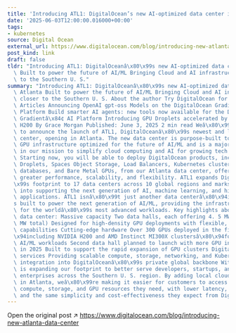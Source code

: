 ```yaml
---
title: 'Introducing ATL1: DigitalOcean’s new AI-optimized data center in Atlanta'
date: '2025-06-03T12:00:00.016000+00:00'
tags:
- kubernetes
source: Digital Ocean
external_url: https://www.digitalocean.com/blog/introducing-new-atlanta-data-center
post_kind: link
draft: false
tldr: "Introducing ATL1: DigitalOceanâ\x80\x99s new AI-optimized data center in Atlanta\
  \ Built to power the future of AI/ML Bringing Cloud and AI infrastructure closer\
  \ to the Southern U. S."
summary: "Introducing ATL1: DigitalOceanâ\x80\x99s new AI-optimized data center in\
  \ Atlanta Built to power the future of AI/ML Bringing Cloud and AI infrastructure\
  \ closer to the Southern U. S. About the author Try DigitalOcean for free Related\
  \ Articles Announcing OpenAI gpt-oss Models on the DigitalOcean Gradientâ\x84¢ AI\
  \ Platform Build smarter AI agents: new tools now available for the DigitalOcean\
  \ Gradientâ\x84¢ AI Platform Introducing GPU Droplets accelerated by NVIDIA HGX\
  \ H200 By Grace Morgan Published: June 3, 2025 2 min read Weâ\x80\x99re excited\
  \ to announce the launch of ATL1, DigitalOceanâ\x80\x99s newest and largest data\
  \ center, opening in Atlanta. The new data center is purpose-built to deliver high-density\
  \ GPU infrastructure optimized for the future of AI/ML and is a major step forward\
  \ in our mission to simplify cloud computing and AI for growing tech companies.\
  \ Starting now, you will be able to deploy DigitalOcean products, including Premium\
  \ Droplets, Spaces Object Storage, Load Balancers, Kubernetes clusters, managed\
  \ databases, and Bare Metal GPUs, from our Atlanta data center, offering you even\
  \ greater performance, scalability, and flexibility. ATL1 expands DigitalOceanâ\x80\
  \x99s footprint to 17 data centers across 10 global regions and marks a major investment\
  \ into supporting the next generation of AI, machine learning, and high-performance\
  \ applications. ATL1 isnâ\x80\x99t just another data centerâ\x80\x94itâ\x80\x99\
  s built to power the next generation of AI/ML, providing the infrastructure needed\
  \ for the worldâ\x80\x99s most advanced workloads. Key highlights about the new\
  \ data center: Massive capacity Two data halls, each offering 4. 5 MW of power (9\
  \ MW total) Designed for high-density GPU deployments with flexible, scalable expansion\
  \ capabilities Cutting-edge hardware Over 300 GPUs deployed in the first data hallâ\x80\
  \x94including NVIDIA H200 and AMD Instinct MI300X clustersâ\x80\x94for high-performance\
  \ AI/ML workloads Second data hall planned to launch with more GPU infrastructure\
  \ in 2025 Built to support the rapid expansion of GPU clusters DigitalOcean infrastructure\
  \ services Providing scalable compute, storage, networking, and Kubernetes Seamless\
  \ integration into DigitalOceanâ\x80\x99s private global backbone With ATL1, DigitalOcean\
  \ is expanding our footprint to better serve developers, startups, and digital native\
  \ enterprises across the Southern U. S. region. By adding local cloud and AI infrastructure\
  \ in Atlanta, weâ\x80\x99re making it easier for customers to access the high-performance\
  \ compute, storage, and GPU resources they need, with lower latency, greater reliability,\
  \ and the same simplicity and cost-effectiveness they expect from DigitalOcean."
---
```

Open the original post ↗ https://www.digitalocean.com/blog/introducing-new-atlanta-data-center
